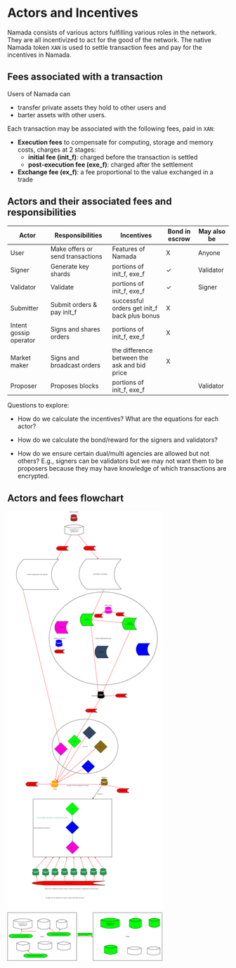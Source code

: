 # Actors and Incentives

Namada consists of various actors fulfilling various roles in the network. They are all incentivized to act for the good of the network. The native Namada token `XAN` is used to settle transaction fees and pay for the incentives in Namada.

## Fees associated with a transaction

Users of Namada can

- transfer private assets they hold to other users and
- barter assets with other users.

Each transaction may be associated with the following fees, paid in `XAN`:

- **Execution fees** to compensate for computing, storage and memory costs, charges at 2 stages:
  - **initial fee (init_f)**: charged before the transaction is settled
  - **post-execution fee (exe_f)**: charged after the settlement
- **Exchange fee (ex_f)**: a fee proportional to the value exchanged in a trade

## Actors and their associated fees and responsibilities

| Actor | Responsibilities  | Incentives  | Bond in escrow  | May also be  |
|---|---|---|---|---|
| User | Make offers or send transactions | Features of Namada | X | Anyone |
| Signer  | Generate key shards  | portions of init_f, exe_f  | ✓  | Validator  |
| Validator  | Validate  | portions of init_f, exe_f  |✓   |  Signer |
| Submitter  | Submit orders & pay init_f  | successful orders get init_f back plus bonus  | X  |   |
| Intent gossip operator  | Signs and shares orders  | portions of init_f, exe_f  | X  |   |
| Market maker  | Signs and broadcast orders  | the difference between the ask and bid price | X | |
| Proposer | Proposes blocks | portions of init_f, exe_f | | Validator |

Questions to explore:

- How do we calculate the incentives? What are the equations for each actor?

- How do we calculate the bond/reward for the signers and validators?

- How do we ensure certain dual/multi agencies are allowed but not others? E.g., signers can be validators but we may not want them to be proposers because they may have knowledge of which transactions are encrypted.

## Actors and fees flowchart

![Summary](summary.png?raw=true)
